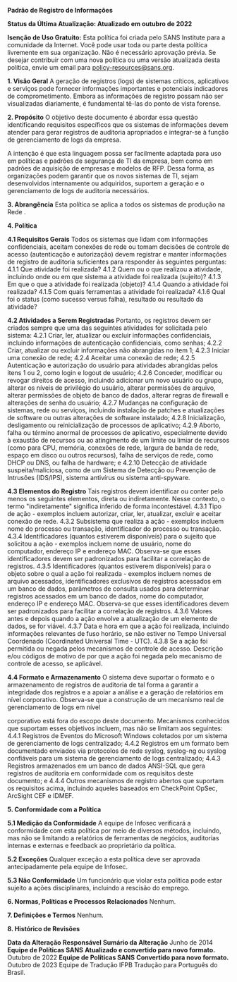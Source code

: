 **Padrão de Registro de Informações**

**Status da Última Atualização: Atualizado em outubro de 2022**

**Isenção de Uso Gratuito:** Esta política foi criada pelo SANS Institute para a comunidade da Internet. Você pode usar toda ou parte desta política livremente em sua organização. Não é necessário aprovação prévia. Se desejar contribuir com uma nova política ou uma versão atualizada desta política, envie um email para policy-resources@sans.org.

**1. Visão Geral**
A geração de registros (logs) de sistemas críticos, aplicativos e serviços pode fornecer informações importantes e potenciais indicadores de comprometimento. Embora as informações de registro possam não ser visualizadas diariamente, é fundamental tê-las do ponto de vista forense.

**2. Propósito**
O objetivo deste documento é abordar essa questão identificando requisitos específicos que os sistemas de informações devem atender para gerar registros de auditoria apropriados e integrar-se à função de gerenciamento de logs da empresa.

A intenção é que esta linguagem possa ser facilmente adaptada para uso em políticas e padrões de segurança de TI da empresa, bem como em padrões de aquisição de empresas e modelos de RFP. Dessa forma, as organizações podem garantir que os novos sistemas de TI, sejam desenvolvidos internamente ou adquiridos, suportem a geração e o gerenciamento de logs de auditoria necessários.

**3. Abrangência**
Esta política se aplica a todos os sistemas de produção na Rede <Nome da Empresa>.

**4. Política**

**4.1 Requisitos Gerais**
Todos os sistemas que lidam com informações confidenciais, aceitam conexões de rede ou tomam decisões de controle de acesso (autenticação e autorização) devem registrar e manter informações de registro de auditoria suficientes para responder às seguintes perguntas:
4.1.1 Que atividade foi realizada?
4.1.2 Quem ou o que realizou a atividade, incluindo onde ou em que sistema a atividade foi realizada (sujeito)?
4.1.3 Em que o que a atividade foi realizada (objeto)?
4.1.4 Quando a atividade foi realizada?
4.1.5 Com quais ferramentas a atividade foi realizada?
4.1.6 Qual foi o status (como sucesso versus falha), resultado ou resultado da atividade?

**4.2 Atividades a Serem Registradas**
Portanto, os registros devem ser criados sempre que uma das seguintes atividades for solicitada pelo sistema:
4.2.1 Criar, ler, atualizar ou excluir informações confidenciais, incluindo informações de autenticação confidenciais, como senhas;
4.2.2 Criar, atualizar ou excluir informações não abrangidas no item 1;
4.2.3 Iniciar uma conexão de rede;
4.2.4 Aceitar uma conexão de rede;
4.2.5 Autenticação e autorização do usuário para atividades abrangidas pelos itens 1 ou 2, como login e logout de usuário;
4.2.6 Conceder, modificar ou revogar direitos de acesso, incluindo adicionar um novo usuário ou grupo, alterar os níveis de privilégio do usuário, alterar permissões de arquivo, alterar permissões de objeto de banco de dados, alterar regras de firewall e alterações de senha do usuário;
4.2.7 Mudanças na configuração de sistemas, rede ou serviços, incluindo instalação de patches e atualizações de software ou outras alterações de software instalado;
4.2.8 Inicialização, desligamento ou reinicialização de processos de aplicativo;
4.2.9 Aborto, falha ou término anormal de processos de aplicativo, especialmente devido à exaustão de recursos ou ao atingimento de um limite ou limiar de recursos (como para CPU, memória, conexões de rede, largura de banda de rede, espaço em disco ou outros recursos), falha de serviços de rede, como DHCP ou DNS, ou falha de hardware; e
4.2.10 Detecção de atividade suspeita/maliciosa, como de um Sistema de Detecção ou Prevenção de Intrusões (IDS/IPS), sistema antivírus ou sistema anti-spyware.

**4.3 Elementos do Registro**
Tais registros devem identificar ou conter pelo menos os seguintes elementos, direta ou indiretamente. Nesse contexto, o termo "indiretamente" significa inferido de forma incontestável.
4.3.1 Tipo de ação - exemplos incluem autorizar, criar, ler, atualizar, excluir e aceitar conexão de rede.
4.3.2 Subsistema que realiza a ação - exemplos incluem nome do processo ou transação, identificador do processo ou transação.
4.3.4 Identificadores (quantos estiverem disponíveis) para o sujeito que solicitou a ação - exemplos incluem nome de usuário, nome do computador, endereço IP e endereço MAC. Observa-se que esses identificadores devem ser padronizados para facilitar a correlação de registros.
4.3.5 Identificadores (quantos estiverem disponíveis) para o objeto sobre o qual a ação foi realizada - exemplos incluem nomes de arquivo acessados, identificadores exclusivos de registros acessados em um banco de dados, parâmetros de consulta usados para determinar registros acessados em um banco de dados, nome do computador, endereço IP e endereço MAC. Observa-se que esses identificadores devem ser padronizados para facilitar a correlação de registros.
4.3.6 Valores antes e depois quando a ação envolve a atualização de um elemento de dados, se for viável.
4.3.7 Data e hora em que a ação foi realizada, incluindo informações relevantes de fuso horário, se não estiver no Tempo Universal Coordenado (Coordinated Universal Time - UTC).
4.3.8 Se a ação foi permitida ou negada pelos mecanismos de controle de acesso.
Descrição e/ou códigos de motivo de por que a ação foi negada pelo mecanismo de controle de acesso, se aplicável.

**4.4 Formato e Armazenamento**
O sistema deve suportar o formato e o armazenamento de registros de auditoria de tal forma a garantir a integridade dos registros e a apoiar a análise e a geração de relatórios em nível corporativo. Observa-se que a construção de um mecanismo real de gerenciamento de logs em nível

 corporativo está fora do escopo deste documento. Mecanismos conhecidos que suportam esses objetivos incluem, mas não se limitam aos seguintes:
4.4.1 Registros de Eventos do Microsoft Windows coletados por um sistema de gerenciamento de logs centralizado;
4.4.2 Registros em um formato bem documentado enviados via protocolos de rede syslog, syslog-ng ou syslog confiáveis para um sistema de gerenciamento de logs centralizado;
4.4.3 Registros armazenados em um banco de dados ANSI-SQL que gera registros de auditoria em conformidade com os requisitos deste documento; e
4.4.4 Outros mecanismos de registro abertos que suportam os requisitos acima, incluindo aqueles baseados em CheckPoint OpSec, ArcSight CEF e IDMEF.

**5. Conformidade com a Política**

**5.1 Medição da Conformidade**
A equipe de Infosec verificará a conformidade com esta política por meio de diversos métodos, incluindo, mas não se limitando a relatórios de ferramentas de negócios, auditorias internas e externas e feedback ao proprietário da política.

**5.2 Exceções**
Qualquer exceção a esta política deve ser aprovada antecipadamente pela equipe de Infosec.

**5.3 Não Conformidade**
Um funcionário que violar esta política pode estar sujeito a ações disciplinares, incluindo a rescisão do emprego.

**6. Normas, Políticas e Processos Relacionados**
Nenhum.

**7. Definições e Termos**
Nenhum.

**8. Histórico de Revisões**

**Data da Alteração** **Responsável** **Sumário da Alteração**
Junho de 2014 **Equipe de Políticas SANS** **Atualizado e convertido para novo formato.**
Outubro de 2022 **Equipe de Políticas SANS** **Convertido para novo formato.**
Outubro de 2023 Equipe de Tradução IFPB Tradução para Português do Brasil.